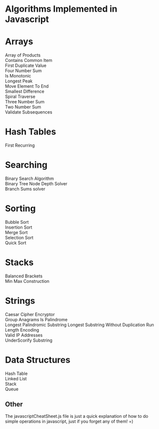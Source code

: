 # Algorithms Implemented in Javascript

  

# Arrays
Array of Products  
Contains Common Item  
First Duplicate Value  
Four Number Sum  
Is Monotonic  
Longest Peak  
Move Element To End  
Smallest Difference  
Spiral Traverse  
Three Number Sum  
Two Number Sum  
Validate Subsequences  

# Hash Tables  
First Recurring  

# Searching
Binary Search Algorithm   
Binary Tree Node Depth Solver  
Branch Sums solver  

# Sorting  
Bubble Sort  
Insertion Sort  
Merge Sort  
Selection Sort  
Quick Sort  

# Stacks
Balanced Brackets  
Min Max Construction  

# Strings
Caesar Cipher Encryptor  
Group Anagrams
Is Palindrome  
Longest Palindromic Substring
Longest Substring Without Duplication
Run Length Encoding  
Valid IP Addresses  
UnderScorify Substring  

# Data Structures   
Hash Table  
Linked List  
Stack  
Queue  

## Other

The javascriptCheatSheet.js file is just a quick explanation of how to do simple operations in javascript, just if you forget any of them! =)  

